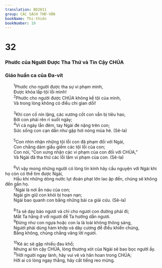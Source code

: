 ```yaml
---
translation: BD2011
group: CÁC SÁCH THƠ-VĂN
bookName: Thi-thiên 
bookNumber: 19
---
```


<div class="title"><h1>32</h1><h3>Phước của Người Ðược Tha Thứ và Tin Cậy CHÚA</h3><h3>Giáo huấn ca của Ða-vít</h3></div>
<span class="verse thi_32_1">  <sup>1</sup>Phước cho người được tha sự vi phạm mình,<br/>  Ðược khỏa lấp tội lỗi mình!<br/></span>
<span class="verse thi_32_2">  <sup>2</sup>Phước cho người được CHÚA không kể tội của mình,<br/>  Và trong lòng không có điều chi gian dối!<br/><br/></span>
<span class="verse thi_32_3">  <sup>3</sup>Khi con cố nín lặng, các xương cốt con vẫn bị tiêu hao,<br/>  Bởi con phải rên rỉ suốt ngày;<br/></span>
<span class="verse thi_32_4">  <sup>4</sup>Vì cả ngày lẫn đêm, tay Ngài đè nặng trên con;<br/>  Sức sống con cạn dần như gặp hơi nóng mùa hè. (Sê-la)<br/><br/></span>
<span class="verse thi_32_5">  <sup>5</sup>Con nhìn nhận những tội lỗi con đã phạm đối với Ngài,<br/>  Con chẳng dám giấu giếm các tội lỗi của con;<br/>  Con nói, “Con xưng nhận các vi phạm của con đối với CHÚA,”<br/>  Và Ngài đã tha thứ các lỗi lầm vi phạm của con. (Sê-la)<br/><br/></span>
<span class="verse thi_32_6">  <sup>6</sup>Vì vậy mong những người có lòng tin kính hãy cầu nguyện với Ngài khi họ còn có thể tìm được Ngài,<br/>  Hầu khi những dòng nước lụt đoán phạt lớn lao ập đến, chúng sẽ không đến gần họ.<br/></span>
<span class="verse thi_32_7">  <sup>7</sup>Ngài là nơi ẩn náu của con;<br/>  Ngài gìn giữ con khỏi bị hoạn nạn;<br/>  Ngài bao quanh con bằng những bài ca giải cứu. (Sê-la)<br/><br/></span>
<span class="verse thi_32_8">  <sup>8</sup>Ta sẽ dạy bảo ngươi và chỉ cho ngươi con đường phải đi;<br/>  Mắt Ta hằng ở với ngươi để Ta hướng dẫn ngươi.<br/></span>
<span class="verse thi_32_9">  <sup>9</sup>Ðừng như con ngựa hoặc con la là loài không thông sáng,<br/>  Ngươi phải dùng hàm khớp và dây cương để điều khiển chúng,<br/>  Bằng không, chúng chẳng vâng lời ngươi.<br/><br/></span>
<span class="verse thi_32_10">  <sup>10</sup>Kẻ ác sẽ gặp nhiều đau khổ;<br/>  Nhưng ai tin cậy CHÚA, lòng thương xót của Ngài sẽ bao bọc người ấy.<br/></span>
<span class="verse thi_32_11">  <sup>11</sup>Hỡi người ngay lành, hãy vui vẻ và hân hoan trong CHÚA;<br/>  Hỡi ai có lòng ngay thẳng, hãy cất tiếng reo mừng.<br/></span>

